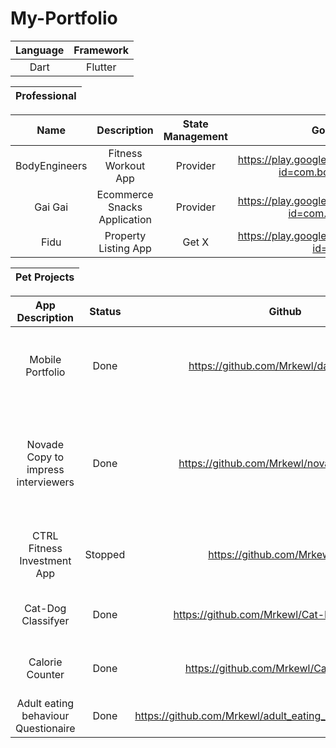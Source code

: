 # My-Portfolio

| Language | Framework |
| :------: | :------:  |
| Dart | Flutter |

| Professional |
| :------: | 

| Name     |                        Description            |         State Management        |          Google Play          |       App Store          |
| :------: | :--------------------------------------------------:| :---------------------: | :---------------------: |:---------------------: |
| BodyEngineers | Fitness Workout App | Provider | https://play.google.com/store/apps/details?id=com.bodyengineer.app | https://apps.apple.com/us/app/bodyengineers-workout-tracker/id1563738329 | (Professional Work)Confidential
| Gai Gai | Ecommerce Snacks Application| Provider | https://play.google.com/store/apps/details?id=com.gaigai.android | https://apps.apple.com/sg/app/gaigai/id1535602359 | (Professional Work)Confidential
| Fidu | Property Listing App| Get X | https://play.google.com/store/apps/details?id=com.fidu | https://apps.apple.com/sg/app/fidu/id1560768571?platform=iphone | (Professional Work)Confidential

| Pet Projects |
| :------: | 

 | App Description  | Status |Github |Features Description |    State Management  | Deployment Link(If Any)  | Remarks
 | :------: | :------: | :------: | :------: | :------: |  :------: | :------: |
 | Mobile Portfolio | Done | https://github.com/Mrkewl/dart-portfolio | FullStack portfolio Flutter-Django-Docker-Aws-EC2-RDS-PostgreSql  | RiverPod  | Took Down Due to cost in Aws | Nil
 | Novade Copy to impress interviewers| Done | https://github.com/Mrkewl/novade-interview | Flutter-django Application with launch url and exact 1-to-1 copy of website with linkedin recommendation conencted to postgreSQL |  Provider  | Nil | It was built to present and impress interviewers
| CTRL Fitness Investment App | Stopped | https://github.com/Mrkewl/CTRL | Flavor with dev/prod env, Firebase Database integration |  GetX  | Nil | Nil
| Cat-Dog Classifyer | Done | https://github.com/Mrkewl/Cat-Dog-Classifyer | AI Application With TensorFlow and Flutter Integration |  Nil|  Nil | Early Days of learning
| Calorie Counter | Done | https://github.com/Mrkewl/CalorieCounter | Calorie Counter using public api to track calories daily |  Provider|  Nil | Early Days of learning
| Adult eating behaviour Questionaire | Done | https://github.com/Mrkewl/adult_eating_behaviour_questionaire | Using classes and rendering on screen |  Nil |  Nil | Early Days of learning
